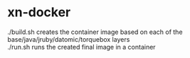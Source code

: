 # xn-docker

./build.sh creates the container image based on each of the base/java/jruby/datomic/torquebox layers  
./run.sh runs the created final image in a container  

